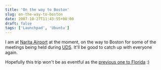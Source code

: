 ```yaml
---
title: 'On the way to Boston'
slug: on-the-way-to-boston
date: 2007-10-27T11:43:55+08:00
draft: false
tags: ['Launchpad', 'Ubuntu']
---
```


I am at [Narita
Airport](http://en.wikipedia.org/wiki/Narita_International_Airport "Narita International Airport")
at the moment, on the way to Boston for some of the meetings being held
during [UDS](https://wiki.ubuntu.com/UDS-Boston). It\'ll be good to
catch up with everyone again.

Hopefully this trip won\'t be as eventful as the [previous one to
Florida](http://blogs.gnome.org/jamesh/2007/08/29/in-florida/) :)
